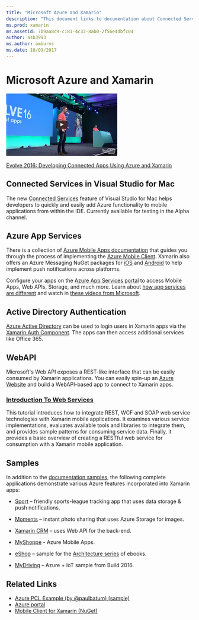 ```yaml
---
title: "Microsoft Azure and Xamarin"
description: "This document links to documentation about Connected Services in Visual Studio for Mac, Azure Mobile Apps, Active Directory Authentication, and WebAPI."
ms.prod: xamarin
ms.assetid: 7b9aa8d9-c181-4c33-8ab0-2f56e4dbfc04
author: asb3993
ms.author: amburns
ms.date: 10/09/2017
---
```


# Microsoft Azure and Xamarin

[![](images/evolve-mikej-azure-sml.png "Azure App Services features are easy to add to Xamarin apps, including cloud data storage and cross-platform push notifications")](https://evolve.xamarin.com/session/56ec886fde91c6253c277bc6)

[Evolve 2016: Developing Connected Apps Using Azure and Xamarin](https://evolve.xamarin.com/session/56ec886fde91c6253c277bc6)

## Connected Services in Visual Studio for Mac

The new [Connected Services](connected-services.md) feature of Visual Studio for Mac
  helps developers to quickly and easily add Azure functionality to
  mobile applications from within the IDE. Currently available for testing in the Alpha channel.

## Azure App Services

There is a collection of [Azure Mobile Apps documentation](~/cross-platform/data-cloud/mobile-apps.md)
  that guides you through the process of implementing
  the [Azure Mobile Client](https://www.nuget.org/packages/Microsoft.Azure.Mobile.Client/).
  Xamarin also offers an Azure Messaging NuGet packages for [iOS](https://www.nuget.org/packages/Xamarin.Azure.NotificationHubs.iOS/) and [Android](https://www.nuget.org/packages/Xamarin.Azure.NotificationHubs.Android/)
  to help implement push notifications across platforms.

Configure your apps on the [Azure App Services portal](https://portal.azure.com/)
  to access Mobile Apps, Web APIs, Storage, and much more. Learn about [how app services are different](http://azure.microsoft.com/updates/whats-new-with-azure-app-service/) and watch in
  [these videos from Microsoft](http://azure.microsoft.com/campaigns/azure-march-announcement/).

## Active Directory Authentication

[Azure Active Directory](~/cross-platform/data-cloud/active-directory/index.md)
  can be used to login users in Xamarin apps via the
  [Xamarin.Auth Component](https://www.nuget.org/packages/Xamarin.Auth/).
  The apps can then access additional services like Office 365.

## WebAPI

Microsoft's Web API exposes a REST-like interface
  that can be easily consumed by Xamarin applications.
  You can easily spin-up an [Azure Website](https://trywebsites.azurewebsites.net/)
  and build a WebAPI-based app to connect to Xamarin
  apps.


###  [Introduction To Web Services](~/cross-platform/data-cloud/web-services/index.md)

This tutorial introduces how to integrate REST, WCF and SOAP web service
  technologies with Xamarin mobile applications. It examines various service
  implementations, evaluates available tools and libraries to integrate them,
  and provides sample patterns for consuming service data. Finally, it
  provides a basic overview of creating a RESTful web service for consumption
  with a Xamarin mobile application.

## Samples

In addition to the [documentation samples](https://github.com/xamarin/mobile-samples/tree/master/Azure),
the following complete applications demonstrate various Azure features
incorporated into Xamarin apps:

- [Sport](https://github.com/xamarin/Sport) – friendly sports-league tracking app that uses data storage & push notifications.
- [Moments](https://github.com/pierceboggan/Moments) – instant photo sharing that uses Azure Storage for images.
- [Xamarin CRM](https://github.com/xamarin/app-crm) – uses Web API for the back-end.
- [MyShoppe](https://github.com/jamesmontemagno/MyShoppe) - Azure Mobile Apps.

- [eShop](https://github.com/dotnet-architecture/eShopOnContainers) – sample for the [Architecture series](https://www.microsoft.com/net/learn/architecture) of ebooks.
- [MyDriving](https://azure.microsoft.com/campaigns/mydriving/) – Azure + IoT sample from Build 2016.


## Related Links

- [Azure PCL Example (by @paulbatum) (sample)](https://github.com/paulbatum/mobile-services-xamarin-pcl)
- [Azure portal](http://azure.microsoft.com/)
- [Mobile Client for Xamarin (NuGet)](https://www.nuget.org/packages/Microsoft.Azure.Mobile.Client/)
